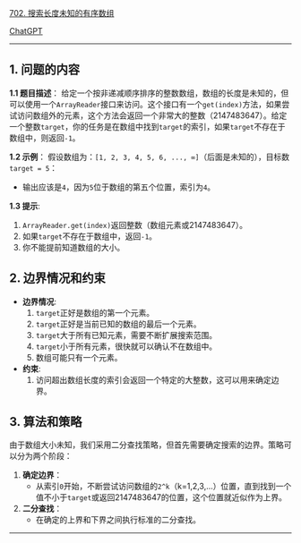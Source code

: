 [702. 搜索长度未知的有序数组](https://leetcode.cn/problems/search-in-a-sorted-array-of-unknown-size)

[ChatGPT](https://chat.openai.com/share/e522763d-3d2f-473d-91df-398efffdf5ec)

---

## 1. 问题的内容
**1.1 题目描述**：
给定一个按非递减顺序排序的整数数组，数组的长度是未知的，但可以使用一个`ArrayReader`接口来访问。这个接口有一个`get(index)`方法，如果尝试访问数组外的元素，这个方法会返回一个非常大的整数（2147483647）。给定一个整数`target`，你的任务是在数组中找到`target`的索引，如果`target`不存在于数组中，则返回`-1`。

**1.2 示例**：
假设数组为：`[1, 2, 3, 4, 5, 6, ..., ∞]`（后面是未知的），目标数`target = 5`：
- 输出应该是`4`，因为`5`位于数组的第五个位置，索引为`4`。

**1.3 提示**:
1. `ArrayReader.get(index)`返回整数（数组元素或2147483647）。
2. 如果`target`不存在于数组中，返回`-1`。
3. 你不能提前知道数组的大小。

## 2. 边界情况和约束
- **边界情况**:
  1. `target`正好是数组的第一个元素。
  2. `target`正好是当前已知的数组的最后一个元素。
  3. `target`大于所有已知元素，需要不断扩展搜索范围。
  4. `target`小于所有元素，很快就可以确认不在数组中。
  5. 数组可能只有一个元素。
- **约束**:
  1. 访问超出数组长度的索引会返回一个特定的大整数，这可以用来确定边界。

## 3. 算法和策略
由于数组大小未知，我们采用二分查找策略，但首先需要确定搜索的边界。策略可以分为两个阶段：
1. **确定边界**：
   - 从索引`0`开始，不断尝试访问数组的`2^k`（k=1,2,3,...）位置，直到找到一个值不小于`target`或返回2147483647的位置，这个位置就近似作为上界。
2. **二分查找**：
   - 在确定的上界和下界之间执行标准的二分查找。

---


